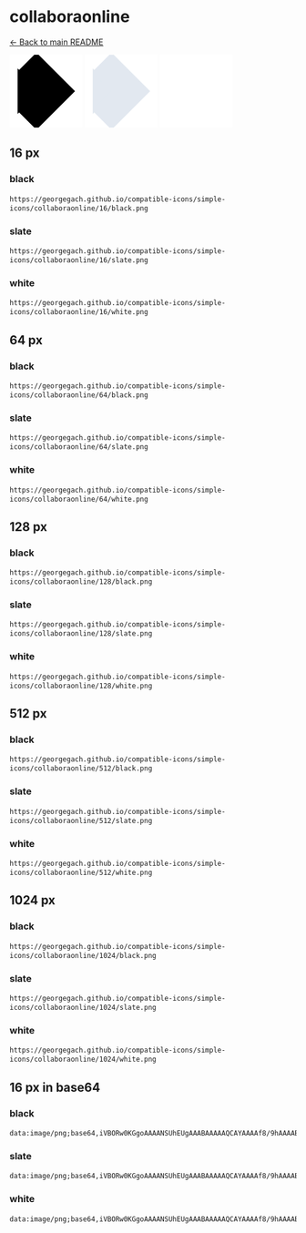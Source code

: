 # collaboraonline

[← Back to main README](../../README.md)


<img src="./128/black.png" width="128" alt="collaboraonline black icon" />
<img src="./128/slate.png" width="128" alt="collaboraonline slate icon" />
<img src="./128/white.png" width="128" alt="collaboraonline white icon" />

## 16 px

### black
```
https://georgegach.github.io/compatible-icons/simple-icons/collaboraonline/16/black.png
```

### slate
```
https://georgegach.github.io/compatible-icons/simple-icons/collaboraonline/16/slate.png
```

### white
```
https://georgegach.github.io/compatible-icons/simple-icons/collaboraonline/16/white.png
```

## 64 px

### black
```
https://georgegach.github.io/compatible-icons/simple-icons/collaboraonline/64/black.png
```

### slate
```
https://georgegach.github.io/compatible-icons/simple-icons/collaboraonline/64/slate.png
```

### white
```
https://georgegach.github.io/compatible-icons/simple-icons/collaboraonline/64/white.png
```

## 128 px

### black
```
https://georgegach.github.io/compatible-icons/simple-icons/collaboraonline/128/black.png
```

### slate
```
https://georgegach.github.io/compatible-icons/simple-icons/collaboraonline/128/slate.png
```

### white
```
https://georgegach.github.io/compatible-icons/simple-icons/collaboraonline/128/white.png
```

## 512 px

### black
```
https://georgegach.github.io/compatible-icons/simple-icons/collaboraonline/512/black.png
```

### slate
```
https://georgegach.github.io/compatible-icons/simple-icons/collaboraonline/512/slate.png
```

### white
```
https://georgegach.github.io/compatible-icons/simple-icons/collaboraonline/512/white.png
```

## 1024 px

### black
```
https://georgegach.github.io/compatible-icons/simple-icons/collaboraonline/1024/black.png
```

### slate
```
https://georgegach.github.io/compatible-icons/simple-icons/collaboraonline/1024/slate.png
```

### white
```
https://georgegach.github.io/compatible-icons/simple-icons/collaboraonline/1024/white.png
```

## 16 px in base64

### black
```
data:image/png;base64,iVBORw0KGgoAAAANSUhEUgAAABAAAAAQCAYAAAAf8/9hAAAABmJLR0QA/wD/AP+gvaeTAAAAqUlEQVQ4jaWTsQ6CMBCGP5lciTyEYXeT8OyGR9A4w4ziCot14GqaerYF/qRJ097/Xe/awq9KoANuQK7sB3UEWsAAb4Ec1pjtSIacgMEzu5ArkXLOwAQ8AhC1J5kzHyV4UBLsmJvb+OVkXmAh2UKQiwvxARZigGcEkv8DIIAkaYBeMmlXZ4A7UAMvDdDLWsz8Lc8F7BPMFXpvtj8k2PiUNchis5X9zknH/gBf9UaZlNGbcQAAAABJRU5ErkJggg==
```

### slate
```
data:image/png;base64,iVBORw0KGgoAAAANSUhEUgAAABAAAAAQCAYAAAAf8/9hAAAABmJLR0QA/wD/AP+gvaeTAAABH0lEQVQ4ja2TPU8CQRRFzx1IMDEhGimJ25q1tkT/tWhJ+A3QYwgURFGICUR2r8VGXHdnjYWvm5l3z5v3JSo2W25TcRgitt5rkCRn66pP2UL5sFhsrtDhHulSKFXH4/l8c/EbQGXxR8gehJLSo42n4dC66/e7z42Ap+XbDYFH7POIi1E+8U63sXQCgFtZx7lPgUgUC4drdTyezV5rAY41kLyzbeyXGKSpJkeAEZJ6hjwGMUgozdvZqAwJVUdJPSTH0jEIQpq3s9FXOjUAFNWP3cesHblbgQK41v+irXnR1qS7/vEDFUFXQsGN4vpMfBfROgGiYpCNp95rUB2oAKCstVfQOxAVo3zStBf/M8oxyF/ENQAU6xzIhg7eNM1/2T4BuJSmk26gwtoAAAAASUVORK5CYII=
```

### white
```
data:image/png;base64,iVBORw0KGgoAAAANSUhEUgAAABAAAAAQCAYAAAAf8/9hAAAABmJLR0QA/wD/AP+gvaeTAAAAvUlEQVQ4jaXTOwrCQBhF4ZM0Claii5BYW4prF5fgo9Za1ErQJsfCiYxhxudtEjJzv/CTCbSiVupOXan99vrLqCN16z11QAa/lP0KUSfq0XRqdZkbpwzXDtADDok9BTAGFimkjO4vgMAxg1QBeRqnbG0cAvUbZB4jbaBBJD9Og/RzAAH4KClgH96U+nQCG2BWFMUpBezDs3flx3gx0P2gPI3LMXAFzi/K61A+JdbDrn+Ocgb5rhwhze+cPf9xbn6x0hST2tMpAAAAAElFTkSuQmCC
```

